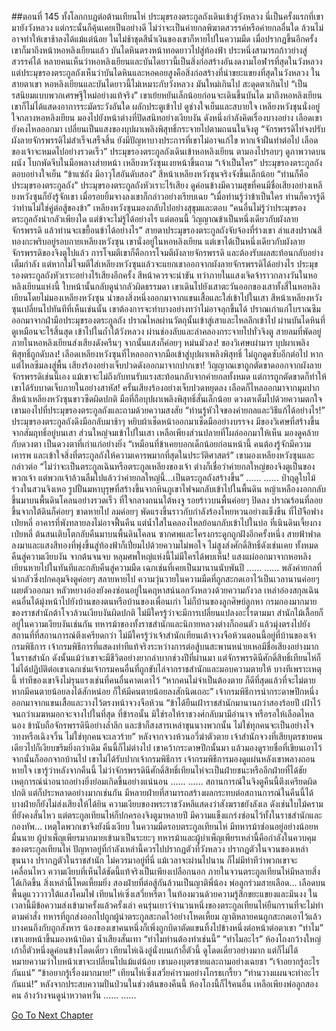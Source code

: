 ##ตอนที่ 145 ทั้งโลกกบฏต่อต้านเทียนไห่
ประมุขรองตระกูลถังเดินเข้าสู่วังหลวง
นี่เป็นครั้งแรกที่เขามายังวังหลวง แต่กระนั้นก็คุ้นเคยเป็นอย่างดี ไม่ว่าจะเป็นค่ายกลพิฆาตสวรรค์หรือค่ายกลอื่นใด ล้วนไม่อาจทำให้เขาช้าลงได้แม้แต่น้อย
ในไม่ช้าชุดสีน้ำเงินของเขาก็หายไปในความมืด เมื่อปรากฏขึ้นอีกครั้ง เขาก็มาถึงหน้าหอหลิงเยียนแล้ว
บันไดหินตรงหน้าทอดยาวไปสู่ท้องฟ้า ประหนึ่งสามารถก้าวย่างสู่สวรรค์ได้
หลายคนเห็นว่าหอหลิงเยียนและบันไดยาวนี้เป็นสิ่งก่อสร้างอันงดงามโอฬารที่สุดในวังหลวง
แต่ประมุขรองตระกูลถังเห็นว่าบันไดหินและหอคอยสูงคือสิ่งก่อสร้างที่น่าขยะแขยงที่สุดในวังหลวง
ในสายตาเขา หอหลิงเยียนและบันไดยาวนี้ไม่เหมาะกับวังหลวง มันใหม่เกินไป สะดุดตาเกินไป
“เป็นรสนิยมแบบพวกเศรษฐีใหม่อย่างแท้จริง”
เขาเย้ยหยันเล็กน้อยก่อนจะเดินขึ้นบันได
มาถึงหอหลิงเยียน เขาก็ไม่ได้แสดงอาการระมัดระวังอันใด ผลักประตูเข้าไป ดูช่างใจเย็นและสบายใจ
เหลียงหวังชุนนั่งอยู่ใจกลางหอหลิงเยียน มองไปยังหน้าต่างที่ปิดสนิทอย่างเงียบงัน ดังหนึ่งกำลังคิดเรื่องบางอย่าง
เลือดเขายังคงไหลออกมา เปลี่ยนเป็นแสงของบุปผาเพลิงพิสุทธิ์กระจายไปตามถนนในจิงตู
“จักรพรรดิไท่จงปรับผังลายจักรพรรดิไม่สำเร็จเสร็จสิ้น ยังมีปัญหาบางประการที่เขาไม่อาจแก้ไข หากเจ้าฝืนทำต่อไป เลือดของเจ้าจะหมดไปอย่างรวดเร็ว”
ประมุขรองตระกูลถังเดินเข้าหอหลิงเยียน ตามองไปรอบๆ ดูภาพวาดบนผนัง โบกพัดจีบในมือพลางส่ายหน้า
เหลียงหวังซุนเงยหน้าขึ้นถาม “เจ้าเป็นใคร”
ประมุขรองตระกูลถังตอบอย่างใจเย็น “ข้าแซ่ถัง มีอาวุโสอันดับสอง”
สีหน้าเหลียงหวังซุนจริงจังขึ้นเล็กน้อย “ท่านก็คือประมุขรองตระกูลถัง”
ประมุขรองตระกูลถังหัวเราะไร้เสียง ดูค่อนข้างมีความสุขที่คนมีชื่อเสียงอย่างเหลียงหวังซุนก็ยังรู้จักเขา
เมื่อรอยยิ้มจางลงเขาก็กล่าวอย่างเรียบเฉย “เมื่อท่านรู้ว่าข้าเป็นใคร ท่านก็ควรรู้ดีว่าท่านไม่ใช่คู่ต่อสู้ของข้า”
เหลียงหวังซุนมองกลับไปอย่างสุขุมและตอบ “คนอื่นไม่รู้ว่าประมุขรองตระกูลถังน่ากลัวเพียงใด แต่ข้าจะไม่รู้ได้อย่างไร แต่ตอนนี้ วิญญาณข้าเป็นหนึ่งเดียวกับผังลายจักรพรรดิ แล้วท่านจะเขยื้อนข้าได้อย่างไร”
สายตาประมุขรองตระกูลถังจับจ้องที่ร่างเขา
ลำแสงปราณสีทองกะพริบอยู่รอบกายเหลียงหวังซุน
เขานั่งอยู่ในหอหลิงเยียน แต่เขาได้เป็นหนึ่งเดียวกับผังลายจักรพรรดิของจิงตูไปแล้ว
การโจมตีเขาก็คือการโจมตีผังลายจักรพรรดิ และต้องรับผลสะท้อนกลับอย่างเต็มกำลัง
แต่หากไม่โจมตีใส่เหลียงหวังซุนแล้วจะแยกเขาออกจากผังลายจักรพรรดิได้อย่างไร
ประมุขรองตระกูลถังหัวเราะอย่างไร้เสียงอีกครั้ง สีหน้าควรจะน่าขัน ทว่าภายในแสงเจิดจ้าราวกลางวันในหอหลิงเยียนแห่งนี้ ใบหน้านั้นกลับดูน่ากลัวผิดธรรมดา
เขาเดินไปยังเสาตะวันออกของเสาทั้งสี่ในหอหลิงเยียนโดยไม่มองเหลียงหวังซุน นำของสิ่งหนึ่งออกมาจากแขนเสื้อและใส่เข้าไปในเสา
สีหน้าเหลียงหวังซุนเปลี่ยนไปทันทีที่เห็นเช่นนั้น เขาต้องการจะทำบางอย่างทว่าไม่อาจลุกขึ้นได้
ปราณเก่าแก่โบราณซึมออกมาจากฝ่ามือประมุขรองตระกูลถัง ปราณไหลผ่านวัตถุนั้นเข้าสู่เสาและไหลลึกเข้าไป ผ่านบันไดหินที่ดูเหมือนจะไร้สิ้นสุด เข้าไปในถ้ำใต้วังหลวง ผ่านช่องลับและลำคลองกระจายไปทั่วจิงตู
สายลมที่พัดอยู่ภายในหอหลิงเยียนส่งเสียงดังครืนๆ จากนั้นแสงก็ค่อยๆ หม่นมัวลง!
ของวิเศษเผ่ามาร บุปผาเพลิงพิสุทธิ์ถูกดับลง!
เลือดเหลียงหวังซุนที่ไหลออกจากมือเข้าสู่บุปผาเพลิงพิสุทธิ์ ไม่ถูกดูดซับอีกต่อไป หากแต่ไหลซึมลงสู่พื้น
เสียงร้องอย่างเจ็บปวดดังออกมาจากปากเขา!
วิญญาณเขาถูกตัดขาดออกจากผังลายจักรพรรดิเช่นนี้เอง แม้เขาจะไม่ถึงกับทนรับแรงสะท้อนกลับจากค่ายกลทั้งหมด แต่การถูกตัดขาดก็ทำให้เขาได้รับบาดเจ็บภายในอย่างสาหัส!
ครั้นเสียงร้องอย่างเจ็บปวดหยุดลง เลือดก็ไหลออกมาจากมุมปาก
สีหน้าเหลียงหวังซุนขาวซีดผิดปกติ มือที่ถือบุปผาเพลิงพิสุทธิ์สั่นเล็กน้อย ดวงตาเต็มไปด้วยความตกใจ
เขามองไปที่ประมุขรองตระกูลถังและถามด้วยความสงสัย “ท่านรู้หัวใจของค่ายกลและวิธีแก้ได้อย่างไร!”
ประมุขรองตระกูลถังดึงมือกลับมาช้าๆ หยิบผ้าเช็ดหน้าออกมาเช็ดมืออย่างบรรจง
มีของวิเศษที่สร้างขึ้นจากสัมฤทธิ์อยู่บนเสา ส่วนใหญ่จมเข้าไปในเสา เหลือเพียงส่วนปลายที่โผล่ออกมาให้เห็น มองดูคล้ายกับดวงตา
เป็นดวงตาที่เก่าแก่อย่างยิ่ง
“เหมือนที่ข้าเคยบอกเด็กน้อยก่อนหน้านี้ คนต้องรู้จักมีความเคารพ และเข้าใจสิ่งที่ตระกูลถังให้ความเคารพมากที่สุดในประวัติศาสตร์” เขามองเหลียงหวังซุนและกล่าวต่อ “ไม่ว่าจะเป็นตระกูลเฉินหรือตระกูลเหลียงของเจ้า ต่างก็เชื่อว่าค่ายกลใหญ่ของจิงตูเป็นของพวกเจ้า แต่พวกเจ้าล้วนลืมไปแล้วว่าค่ายกลใหญ่นี้...เป็นตระกูลถังสร้างขึ้น”
......
......
ป่าฤดูใบไม้ร่วงในสวนจิงเหอ รูปปั้นมหาบุรุษที่สร้างขึ้นจากหินภูเขาไฟจมกลับเข้าไปในพื้นดิน หญ้าเหลืองงอกกลับขึ้นมาบนพื้นดินโคลนอย่างรวดเร็ว
ที่ใจกลางถนนใต้หงจู รอยร้าวบนพื้นค่อยๆ ปิดลง ปราณร้อนที่ลอยขึ้นจากใต้ดินก็ค่อยๆ ขาดหายไป ลมค่อยๆ พัดแรงขึ้นราวกับกำลังร้องโหยหวนอย่างแข็งขืน
ที่ไป๋จือฟางเป่ยหลี่ อาคารที่พังทลายลงไม่อาจฟื้นคืน แต่น้ำใสในคลองไหลย้อนกลับเข้าไปในบ่อ
ที่เนินดินเจี้ยงกงเป่ยหลี่ ต้นสนเติบโตกลับคืนมาบนพื้นดินโคลน ซากศพและโครงกระดูกถูกฝังอีกครั้งหนึ่ง สายฟ้าฟาดลงมาและแสงสีทองที่พุ่งขึ้นสู่ท้องฟ้าก็เปี่ยมไปด้วยความไม่พอใจ ไม่สูงส่งศักดิ์สิทธิ์ดังเช่นเคย ทั้งหมดคืนสู่ความเงียบงัน จากต้นจนจบ หลุมศพใหญ่แห่งนี้ไม่มีใครได้พบเห็น!
แสงแผ่ออกมาจากหอหลิงเยียนหายไปในทันทีและกลับคืนสู่ความมืด เฉกเช่นที่เคยเป็นมานานนับพันปี
......
......
พลังค่ายกลที่น่ากลัวซึ่งปกคลุมจิงตูค่อยๆ สลายหายไป
ความวุ่นวายในความมืดที่ถูกสะกดเอาไว้เป็นเวลานานค่อยๆ เผยตัวออกมา
หลัวหยางอ๋องยังคงซ่อนอยู่ในคฤหาสน์นอกวังหลวงด้วยความกังวล เหล่าอ๋องสกุลเฉินคนอื่นได้มุ่งหน้าไปยังบ้านของตนหรือบ้านของเพื่อนเก่า ไม่ก็บ้านของลูกศิษย์ลูกหา
กรมกองมากมายของราชสำนักต้าโจวล้วนเงียบงันผิดปกติ ไม่มีใครรู้ว่าจะมีการเปลี่ยนแปลงอะไรตามมา
สำนักไม้เลื้อยก็อยู่ในความเงียบงันเช่นกัน ทหารม้าของทั้งราชสำนักและนิกายหลวงต่างก็ถอนตัว แล้วมุ่งตรงไปยังสถานที่ที่สถานการณ์ตึงเครียดกว่า
ไม่มีใครรู้ว่าเจ้าสำนักเทียนเต้าจวงจือห้วนตอนนี้อยู่ที่บ้านของเจ้ากรมพิธีการ
เจ้ากรมพิธีการที่แสดงท่าทีแท้จริงระหว่างการต่อสู้บนสะพานหน่ายเหอมีชื่อเสียงอย่างมากในราชสำนัก ดังนั้นแม้ว่าเขาจะมีชีวิตอย่างยากลำบากช่วงปีที่ผ่านมา แต่จักรพรรดินีศักดิ์สิทธิ์เทียนไห่ก็ไม่ได้ปฏิบัติต่อเขาเฉกเช่นเจ้ากรมคนอื่นที่ถูกขับไล่จากราชสำนักและมอบความตายให้
บางทีเพราะเหตุนี้ ท่าทีของเขาจึงไม่รุนแรงเช่นที่คนอื่นคาดเดาไว้
“หากคนไม่จำเป็นต้องตาย ก็ดีที่สุดแล้วที่จะไม่ตาย หากมีคนตายน้อยลงได้สักหน่อย ก็ให้มีคนตายน้อยลงสักนิดเถอะ”
เจ้ากรมพิธีการนำกระดาษปึกหนึ่งออกมาจากแขนเสื้อและวางไว้ตรงหน้าจวงจือห้วน “ข้าได้ยืนเฝ้าราชสำนักมานานกว่าสองร้อยปี เฝ้าไว้จนกว่าเมฆหมอกจะจางไปในที่สุด ที่ข้ารอนั้น มิใช่รอให้ราชวงศ์กลับมามีอำนาจ หรือรอให้เลือดไหลนอง ข้านับถือจักรพรรดินีอย่างล้ำลึก และข้าก็สงสารเหล่าขุนนางพวกนั้น ไม่ใช่ทุกคนจะเป็นอย่างโจวทงหรือเฉิงจวิ้น ไม่ใช่ทุกคนจะเลวร้าย”
หลังจากจวงห้วนอวี่ฆ่าตัวตาย เจ้าสำนักจวงที่เสียบุตรชายคนเดียวไปก็เงียบขรึมยิ่งกว่าเดิม คืนนี้ก็ไม่ต่างไป
เขาคว้ากระดาษปึกนั้นมา แล้วมองดูรายชื่อที่เขียนเอาไว้ จากนั้นก็ออกจากบ้านไป เขาไม่ได้รับปากเจ้ากรมพิธีการ
เจ้ากรมพิธีการมองดูแผ่นหลังเขาพลางถอนหายใจ เขารู้ว่าหลังจากคืนนี้ ไม่ว่าจักรพรรดินีศักดิ์สิทธิ์เทียนไห่จะเป็นฝ่ายชนะหรืออีกฝ่ายที่ได้ชัย เหตุการณ์น่าอนาถอย่างยิ่งย่อมเกิดขึ้นอย่างแน่นอน
......
......
สถานการณ์ในจิงตูคืนนี้ตึงเครียดผิดปกติ แต่ก็ประหลาดอย่างมากเช่นกัน
มีหลายฝ่ายที่สามารถสร้างผลกระทบต่อสถานการณ์ในคืนนี้ได้ บางฝ่ายก็ยังไม่ส่งเสียงให้ได้ยิน
ความเงียบของพระราชวังหลีแสดงว่าสังฆราชยังลังเล ดังเช่นใบไม้ครามที่ยังคงสั่นไหว
แต่ตระกูลเทียนไห่ก็ปกครองจิงตูมาหลายปี มีความแข็งแกร่งซ่อนไว้ทั้งในราชสำนักและกองทัพ... เหตุใดพวกเขาจึงยังนิ่งเงียบ
ในความมืดรอบตระกูลเทียนไห่ มีทหารม้าซ่อนอยู่อย่างน้อยหมื่นนาย ผู้บำเพ็ญเพียรมากมายเข้ามาเป็นระยะๆ
ทหารม้าและผู้บำเพ็ญเพียรเหล่านี้คือกำลังในควบคุมของตระกูลเทียนไห่ ปัญหาอยู่ที่กำลังเหล่านี้ควรไปปรากฏตัวที่วังหลวง ปรากฏตัวในจวนของเหล่าขุนนาง ปรากฏตัวในราชสำนัก ไม่ควรมาอยู่ที่นี่ แม้เวลาจะผ่านไปนาน ก็ไม่มีท่าทีว่าพวกเขาจะเคลื่อนไหว
ความเงียบที่เห็นได้ชัดนี้แท้จริงเป็นเพียงเปลือกนอก ภายในจวนตระกูลเทียนไห่มีหลายสิ่งได้เกิดขึ้น
สิ่งเหล่านี้โหดเหี้ยมยิ่ง สองฝ่ายที่ต่อสู้กันล้วนเป็นญาติพี่น้อง พ่อลูกร่วมสายเลือด...
เลือดบนพื้นดูแวววาวใต้แสงโคมไฟ
เทียนไห่เซิ่งเสวี่ยหรี่ตา ในท้องมวนด้วยความรู้สึกขยะแขยงและมึนงง
ในเวลานี้มีข้อความส่งเข้ามาครั้งแล้วครั้งเล่า คนรุ่นเยาว์จำนวนหนึ่งของตระกูลเทียนไห่ยืนกรานที่จะไม่ทำตามคำสั่ง ทหารที่ถูกส่งออกไปถูกผู้นำตระกูลสะกดไว้อย่างโหดเหี้ยม
ญาติหลายคนถูกสะกดเอาไว้แล้ว บางคนถึงกับถูกสังหาร
น้องของเขาคนหนึ่งก็เพิ่งถูกบิดาตัดแขนทิ้งไปข้างหนึ่งต่อหน้าต่อตาเขา
“ทำไม”
เขาเงยหน้าขึ้นมองหน้าบิดา น้ำเสียงสั่นเทา “ทำไมท่านต้องทำเช่นนี้”
“ทำไมอะไร”
ห้องโถงกว้างใหญ่ เก้าอี้ตัวหนึ่งดูค่อนข้างโดดเดี่ยว เทียนไห่เฉิงอู่นั่งบนเก้าอี้ตัวนี้ ดูโดดเดี่ยวอย่างมาก แต่ก็ไม่ได้หมายความว่าใบหน้าเขาจะเปลี่ยนไปแม้แต่น้อย
เขามองบุตรชายและถามอย่างเฉยชา “เจ้าอยากรู้อะไรกันแน่”
“ข้าอยากรู้เรื่องมากมาย!”
เทียนไห่เซิ่งเสวี่ยคำรามอย่างโกรธเกรี้ยว “ท่านวางแผนจะทำอะไรกันแน่!”
หลังจากประสบความปั่นป่วนในช่วงต้นของคืนนี้ ห้องโถงนี้ก็ไร้คนอื่น เหลือเพียงพ่อลูกสองคน อ้างว้างจนดูน่าหวาดหวั่น
......
......


[Go To Next Chapter]( ./655.md)